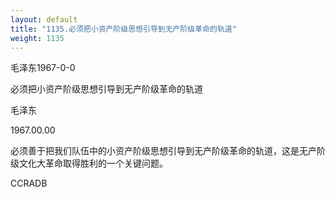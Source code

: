 ```yaml
---
layout: default
title: "1135.必须把小资产阶级思想引导到无产阶级革命的轨道"
weight: 1135
---
```


毛泽东1967-0-0

必须把小资产阶级思想引导到无产阶级革命的轨道

毛泽东

1967.00.00

必须善于把我们队伍中的小资产阶级思想引导到无产阶级革命的轨道，这是无产阶级文化大革命取得胜利的一个关键问题。

CCRADB

